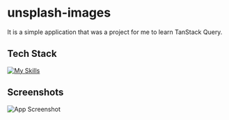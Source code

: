 ﻿# unsplash-images

It is a simple application that was a project for me to learn TanStack Query.

## Tech Stack

[![My Skills](https://skillicons.dev/icons?i=js,react,html,css)](https://skillicons.dev)

## Screenshots

![App Screenshot](https://thumbs2.imgbox.com/88/d7/KhjUXeC5_t.png)
